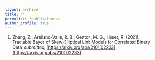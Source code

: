 ```yaml
---
layout: archive
title: ""
permalink: /publications/
author_profile: true
---
```


1. Zhang, Z., Arellano-Valle, R. B., Genton, M. G., Huser, R. (2021), Tractable Bayes of Skew-Elliptical Link Models for Correlated Binary Data, *submitted*, [https://arxiv.org/abs/2101.02233](https://arxiv.org/abs/2101.02233).
